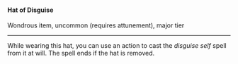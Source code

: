 #### Hat of Disguise

Wondrous item, uncommon (requires attunement), major tier

---

While wearing this hat, you can use an action to cast the *disguise self* spell from it at will. The spell ends if the hat is removed.